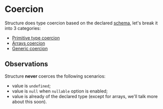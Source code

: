 # Coercion

Structure does type coercion based on the declared [schema](../schema-concept/README.md), let's break it into 3 categories:

- [Primitive type coercion](primitive-type-coercion.md)
- [Arrays coercion](arrays-and-array-subclasses.md)
- [Generic coercion](generic-coercion.md)

## Observations

Structure **never** coerces the following scenarios:

- value is `undefined`;
- value is `null` when `nullable` option is enabled;
- value is already of the declared type (except for arrays, we'll talk more about this soon).
